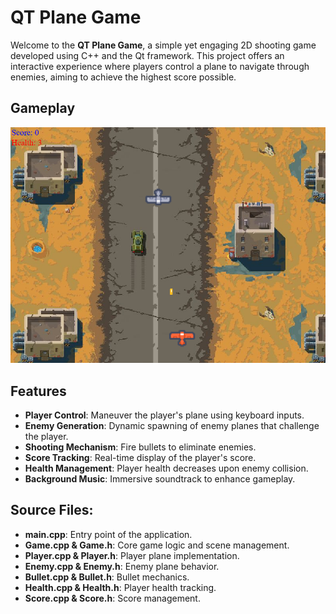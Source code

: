 # QT Plane Game

Welcome to the **QT Plane Game**, a simple yet engaging 2D shooting game developed using C++ and the Qt framework. This project offers an interactive experience where players control a plane to navigate through enemies, aiming to achieve the highest score possible.

## Gameplay

![Gameplay](gameplay.png)

## Features

- **Player Control**: Maneuver the player's plane using keyboard inputs.
- **Enemy Generation**: Dynamic spawning of enemy planes that challenge the player.
- **Shooting Mechanism**: Fire bullets to eliminate enemies.
- **Score Tracking**: Real-time display of the player's score.
- **Health Management**: Player health decreases upon enemy collision.
- **Background Music**: Immersive soundtrack to enhance gameplay.

## Source Files:

- **main.cpp**: Entry point of the application.
- **Game.cpp & Game.h**: Core game logic and scene management.
- **Player.cpp & Player.h**: Player plane implementation.
- **Enemy.cpp & Enemy.h**: Enemy plane behavior.
- **Bullet.cpp & Bullet.h**: Bullet mechanics.
- **Health.cpp & Health.h**: Player health tracking.
- **Score.cpp & Score.h**: Score management.
